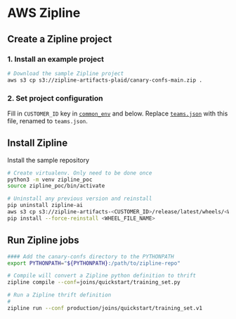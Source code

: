 # AWS Zipline

## Create a Zipline project

### 1. Install an example project
```bash
# Download the sample Zipline project
aws s3 cp s3://zipline-artifacts-plaid/canary-confs-main.zip .
```
### 2. Set project configuration

Fill in `CUSTOMER_ID` key in [`common_env`](teams.json) and below. Replace [`teams.json`](../teams.json) with this file, renamed to `teams.json`.



## Install Zipline

Install the sample repository
```bash
# Create virtualenv. Only need to be done once
python3 -m venv zipline_poc
source zipline_poc/bin/activate

# Uninstall any previous version and reinstall
pip uninstall zipline-ai
aws s3 cp s3://zipline-artifacts-<CUSTOMER_ID>/release/latest/wheels/<WHEEL_FILE_NAME> .
pip install --force-reinstall <WHEEL_FILE_NAME>
```

## Run Zipline jobs

```bash
#### Add the canary-confs directory to the PYTHONPATH
export PYTHONPATH="${PYTHONPATH}:/path/to/zipline-repo"

# Compile will convert a Zipline python definition to thrift
zipline compile --conf=joins/quickstart/training_set.py

# Run a Zipline thrift definition
#
zipline run --conf production/joins/quickstart/training_set.v1

```

